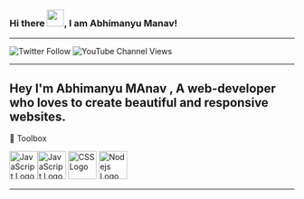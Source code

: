 ### Hi there <img src="https://raw.githubusercontent.com/MartinHeinz/MartinHeinz/master/wave.gif" width="30px">, I am Abhimanyu Manav!
---
<!--  sdc sdmpc mfsdkl mfm -->
<img alt="Twitter Follow" src="https://img.shields.io/twitter/follow/AbhimanyuManav?style=social">  <img alt="YouTube Channel Views" 
src="https://img.shields.io/youtube/channel/views/UCBLAJaZ2HzChzsrwP5k7JIg?style=social">

---

Hey I'm Abhimanyu MAnav ,  A web-developer who loves to create beautiful and responsive websites.
---


🧰 Toolbox

<img src="https://cdn.worldvectorlogo.com/logos/html5.svg" alt="JavaScript Logo" width="50" height="50"/><img src="https://cdn.worldvectorlogo.com/logos/javascript.svg" alt="JavaScript Logo" width="50" height="50"/> <img src="https://cdn.worldvectorlogo.com/logos/css3.svg" alt="CSS Logo" width="50" height="50"/> <img src="https://cdn.worldvectorlogo.com/logos/nodejs.svg" alt="Nodejs Logo" width="50" height="50"/>

---

 <!--
**veerabhimanyu/veerabhimanyu** is a ✨ _special_ ✨ repository because its `README.md` (this file) appears on your GitHub profile.

Here are some ideas to get you started:

- 🔭 I’m currently working on ...
- 🌱 I’m currently learning ...
- 👯 I’m looking to collaborate on ...
- 🤔 I’m looking for help with ...
- 💬 Ask me about ...
- 📫 How to reach me: ...
- 😄 Pronouns: ...
- ⚡ Fun fact: ...
-->
